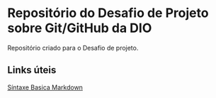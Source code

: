 # Repositório do Desafio de Projeto sobre Git/GitHub da DIO
Repositório criado para o Desafio de projeto.

## Links úteis
[Síntaxe Basica Markdown](https://www.markdownguide.org/basic-syntax/)
